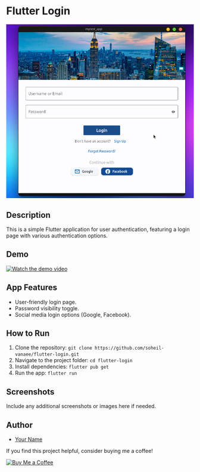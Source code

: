 # Flutter Login

![App Screenshot](screenshot/login.png)

## Description
This is a simple Flutter application for user authentication, featuring a login page with various authentication options.

## Demo
[![Watch the demo video](https://img.youtube.com/vi/YOUR_VIDEO_ID/maxresdefault.jpg)](https://www.youtube.com/watch?v=YOUR_VIDEO_ID)

## App Features
- User-friendly login page.
- Password visibility toggle.
- Social media login options (Google, Facebook).

## How to Run
1. Clone the repository: `git clone https://github.com/soheil-vanaee/flutter-login.git`
2. Navigate to the project folder: `cd flutter-login`
3. Install dependencies: `flutter pub get`
4. Run the app: `flutter run`

## Screenshots
Include any additional screenshots or images here if needed.

## Author
- [Your Name](https://github.com/YOUR_USERNAME)

If you find this project helpful, consider buying me a coffee!

[![Buy Me a Coffee](https://img.buymeacoffee.com/button-api/?username=YOUR_USERNAME&show_product=true&product_name=Buy%20Me%20a%20Coffee&color=%23FF813F)](https://www.buymeacoffee.com/YOUR_USERNAME)

